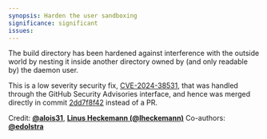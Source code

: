 ```yaml
---
synopsis: Harden the user sandboxing
significance: significant
issues:
---
```


The build directory has been hardened against interference with the outside world by nesting it inside another directory owned by (and only readable by) the daemon user.

This is a low severity security fix, [CVE-2024-38531](https://www.cve.org/CVERecord?id=CVE-2024-38531), that was handled through the GitHub Security Advisories interface, and hence was merged directly in commit [2dd7f8f42](https://github.com/NixOS/nix/commit/2dd7f8f42da374d9fee4d424c1c6f82bcb36b393) instead of a PR.

Credit: [**@alois31**](https://github.com/alois31), [**Linus Heckemann (@lheckemann)**](https://github.com/lheckemann)
Co-authors: [**@edolstra**](https://github.com/edolstra)
